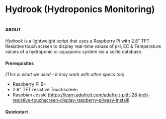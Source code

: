 # Hydrook (Hydroponics Monitoring)
# 
#
#### ABOUT
*Hydrook* is a lightweight script that uses a Raspberry Pi with 2.8" TFT Resistive touch screen to display real-time values of pH, EC & Temperature values of a hydroponic or aquaponic system via a sqlite database.

#### Prerequisites 
*(This is what we used - it may work with other specs too)*
- Raspberry Pi B+
- 2.8" TFT resistive Touchscreen
- Raspbian Jessie (https://learn.adafruit.com/adafruit-pitft-28-inch-resistive-touchscreen-display-raspberry-pi/easy-install)

#### Quickstart

#
